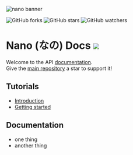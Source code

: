 ![nano banner](https://raw.githubusercontent.com/NanoWorkspace/core/master/assets/images/banner.jpg)

![GitHub forks](https://img.shields.io/github/forks/NanoWorkspace/docs?color=black&logo=github&style=for-the-badge) ![GitHub stars](https://img.shields.io/github/stars/NanoWorkspace/docs?color=black&logo=github&style=for-the-badge) ![GitHub watchers](https://img.shields.io/github/watchers/NanoWorkspace/docs?color=black&logo=github&style=for-the-badge)

# Nano (なの) Docs ![](https://raw.githubusercontent.com/NanoWorkspace/core/master/assets/images/logo.png)

Welcome to the API [documentation](https://NanoWorkspace.github.io/docs/).  
Give the [main repository](https://github.com/NanoWorkspace/core) a star to support it!

## Tutorials

- [Introduction](./tuto/intro)
- [Getting started](./tuto/start)

## Documentation

- one thing
- another thing
